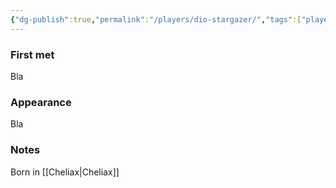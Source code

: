 ```yaml
---
{"dg-publish":true,"permalink":"/players/dio-stargazer/","tags":["player"],"noteIcon":"player"}
---
```


### First met
Bla
### Appearance
Bla
### Notes
Born in [[Cheliax\|Cheliax]]